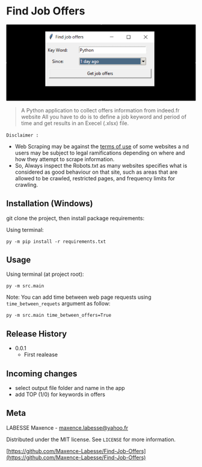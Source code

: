 # Find Job Offers
![Demo](images/demo.gif)

> A Python application to collect offers information from indeed.fr website
> All you have to do is to define a job keyword and period of time and get
> results in an Execel (.xlsx) file.

`Disclaimer :` 
- Web Scraping may be against the <ins>terms of use</ins> of some websites a
  nd users may be subject to legal ramifications depending on where and how 
  they attempt to scrape information.
- So, Always inspect the Robots.txt as many websites specifies what is 
  considered as good behaviour on that site, such as areas that are allowed 
  to be crawled, restricted pages, and frequency limits for crawling.

## Installation (Windows)
git clone the project, then install package requirements:

Using terminal:
```
py -m pip install -r requirements.txt
```
## Usage
Using terminal (at project root):
```shell
py -m src.main
```
Note: You can add time between web page requests using 
`time_between_requets` argument as follow:
```shell
py -m src.main time_between_offers=True
```
 
## Release History
* 0.0.1
    * First realease

## Incoming changes

* select output file folder and name in the app
* add TOP (1/0) for keywords in offers

## Meta

LABESSE Maxence - maxence.labesse@yahoo.fr

Distributed under the MIT license. See ``LICENSE`` for more information.

[https://github.com/Maxence-Labesse/Find-Job-Offers](https://github.com/Maxence-Labesse/Find-Job-Offers)